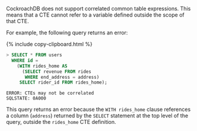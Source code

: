 CockroachDB does not support correlated common table expressions. This means that a CTE cannot refer to a variable defined outside the scope of that CTE.

For example, the following query returns an error:

{%  include copy-clipboard.html %}
~~~ sql
> SELECT * FROM users
  WHERE id =
    (WITH rides_home AS
      (SELECT revenue FROM rides
       WHERE end_address = address)
     SELECT rider_id FROM rides_home);
~~~

~~~
ERROR: CTEs may not be correlated
SQLSTATE: 0A000
~~~

This query returns an error because the `WITH rides_home` clause references a column (`address`) returned by the `SELECT` statement at the top level of the query, outside the `rides_home` CTE definition.
